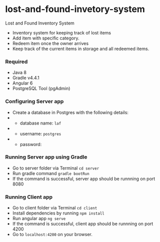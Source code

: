 # lost-and-found-invetory-system
Lost and Found Inventory System

* Inventory system for keeping track of lost items 
* Add item with specific category. 
* Redeem item once the owner arrives
* Keep track of the current items in storage and all redeemed items.

### Required
* Java 8
* Gradle v4.4.1
* Angular 6
* PostgreSQL Tool (pgAdmin)

### Configuring Server app
* Create a database in Postgres with the following details:
* - database name: `laf`
* - username: `postgres`
* - password:

### Running Server app using Gradle
* Go to server folder via Terminal `cd server`
* Run gradle command `gradle bootRun`
* If the command is successful, server app should be runnning on port 8080

### Running Client app
* Go to client folder via Terminal `cd client`
* Install dependencies by running `npm install`
* Run angular app `ng serve`
* If the command is successful, client app should be runnning on port 4200
* Go to `localhost:4200` on your browser.


